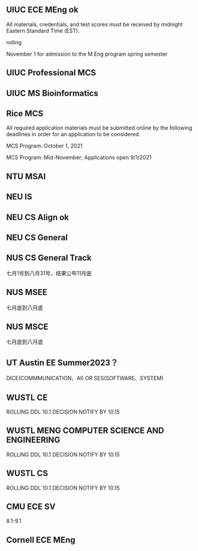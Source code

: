 ## UIUC ECE MEng **ok**
All materials, credentials, and test scores must be received by midnight Eastern Standard Time (EST).

rolling

November 1 for admission to the M.Eng program spring semester

## UIUC Professional MCS

## UIUC MS Bioinformatics

## Rice MCS 

All required application materials must be submitted online by the following deadlines in order for an application to be considered.

MCS Program: October 1, 2021

MCS Program: Mid-November; Applications open 9/1/2021

## NTU MSAI

## NEU IS

## NEU CS Align ok

## NEU CS General

## NUS CS General Track
七月1号到八月31号，结果公布11月底
## NUS MSEE
七月底到八月底
## NUS MSCE
七月底到八月底

## UT Austin EE Summer2023？
DICE(COMMMUNICATION、AI) OR SES(SOFTWARE、SYSTEM)

## WUSTL CE
ROLLING DDL 10.1 DECISION NOTIFY BY 10.15

## WUSTL MENG COMPUTER SCIENCE AND ENGINEERING
ROLLING DDL 10.1 DECISION NOTIFY BY 10.15

## WUSTL CS
ROLLING DDL 10.1 DECISION NOTIFY BY 10.15

## CMU ECE SV
8.1-9.1

## Cornell ECE MEng
